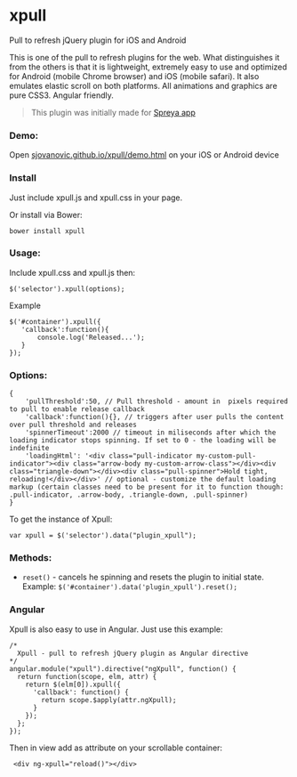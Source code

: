 xpull
=====

Pull to refresh jQuery plugin for iOS and Android

This is one of the pull to refresh plugins for the web. What distinguishes it from the others is that it is lightweight, extremely easy to use and optimized for Android (mobile Chrome browser) and iOS (mobile safari). It also emulates elastic scroll on both platforms.
All animations and graphics are pure CSS3. Angular friendly.

>This plugin was initially made for [Spreya app](http://spreya.com/ "Spreya")

### Demo:

Open [sjovanovic.github.io/xpull/demo.html](http://sjovanovic.github.io/xpull/demo.html) on your iOS or Android device

### Install

Just include xpull.js and xpull.css in your page. 

Or install via Bower:

```
bower install xpull
```


### Usage:

Include xpull.css and xpull.js then:

 ```
 $('selector').xpull(options);
 ```

 Example

 ```
 $('#container').xpull({
    'callback':function(){
        console.log('Released...');
    }
 });
 ```

### Options:

```
{
    'pullThreshold':50, // Pull threshold - amount in  pixels required to pull to enable release callback
    'callback':function(){}, // triggers after user pulls the content over pull threshold and releases
    'spinnerTimeout':2000 // timeout in miliseconds after which the loading indicator stops spinning. If set to 0 - the loading will be indefinite
    'loadingHtml': '<div class="pull-indicator my-custom-pull-indicator"><div class="arrow-body my-custom-arrow-class"></div><div class="triangle-down"></div><div class="pull-spinner">Hold tight, reloading!</div></div>' // optional - customize the default loading markup (certain classes need to be present for it to function though: .pull-indicator, .arrow-body, .triangle-down, .pull-spinner)
}
```

 To get the instance of Xpull:

 ```
 var xpull = $('selector').data("plugin_xpull");
 ```

### Methods:

 * `reset()` - cancels he spinning and resets the plugin to initial state. Example: `$('#container').data('plugin_xpull').reset();`
 
 
### Angular

Xpull is also easy to use in Angular. Just use this example:

```
/*
  Xpull - pull to refresh jQuery plugin as Angular directive
*/
angular.module("xpull").directive("ngXpull", function() {
  return function(scope, elm, attr) {
    return $(elm[0]).xpull({
      'callback': function() {
        return scope.$apply(attr.ngXpull);
      }
    });
  };
});
```
Then in view add as attribute on your scrollable container:

```
 <div ng-xpull="reload()"></div>

```
